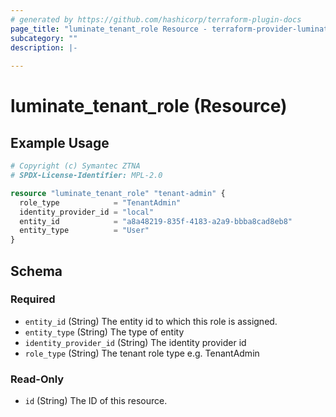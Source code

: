 ```yaml
---
# generated by https://github.com/hashicorp/terraform-plugin-docs
page_title: "luminate_tenant_role Resource - terraform-provider-luminate"
subcategory: ""
description: |-
  
---
```


# luminate_tenant_role (Resource)



## Example Usage

```terraform
# Copyright (c) Symantec ZTNA
# SPDX-License-Identifier: MPL-2.0

resource "luminate_tenant_role" "tenant-admin" {
  role_type            = "TenantAdmin"
  identity_provider_id = "local"
  entity_id            = "a8a48219-835f-4183-a2a9-bbba8cad8eb8"
  entity_type          = "User"
}
```

<!-- schema generated by tfplugindocs -->
## Schema

### Required

- `entity_id` (String) The entity id to which this role is assigned.
- `entity_type` (String) The type of entity
- `identity_provider_id` (String) The identity provider id
- `role_type` (String) The tenant role type e.g. TenantAdmin

### Read-Only

- `id` (String) The ID of this resource.
